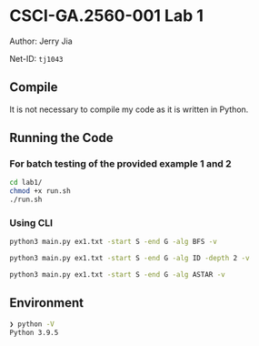 # CSCI-GA.2560-001 Lab 1

Author: Jerry Jia

Net-ID: `tj1043`

## Compile

It is not necessary to compile my code as it is written in Python.

## Running the Code

### For batch testing of the provided example 1 and 2

```sh
cd lab1/
chmod +x run.sh
./run.sh
```

### Using CLI

```sh
python3 main.py ex1.txt -start S -end G -alg BFS -v

python3 main.py ex1.txt -start S -end G -alg ID -depth 2 -v

python3 main.py ex1.txt -start S -end G -alg ASTAR -v
```

## Environment

```sh
❯ python -V
Python 3.9.5
```
